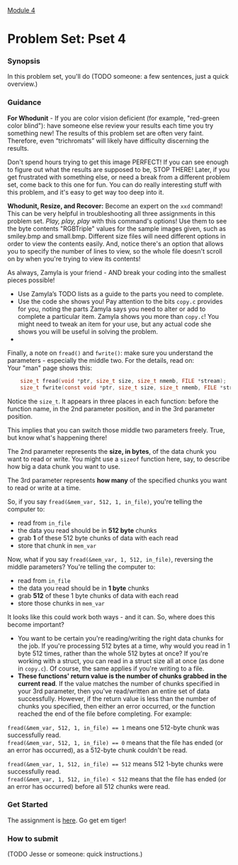 [Module 4](../..)

# Problem Set: Pset 4

### Synopsis
In this problem set, you'll do (TODO someone: a few sentences, just a quick overview.)

### Guidance
**For Whodunit** - If you are color vision deficient (for example, "red-green color blind"): have someone else review your results each time you try something new! The results of this problem set are often very faint. Therefore, even “trichromats” will likely have difficulty discerning the results.

Don't spend hours trying to get this image PERFECT! If you can see enough to figure out what the results are supposed to be, STOP THERE! Later, if you get frustrated with something else, or need a break from a different problem set, come back to this one for fun. You can do really interesting stuff with this problem, and it's easy to get way too deep into it.

**Whodunit, Resize, and Recover:**
Become an expert on the `xxd` command! This can be very helpful in troubleshooting all three assignments in this problem set. *Play, play, play* with this command's options! Use them to see the byte contents "RGBTriple" values for the sample images given, such as smiley.bmp and small.bmp. Different size files will need different options in order to view the contents easily. And, notice there's an option that allows you to specify the number of lines to view, so the whole file doesn't scroll on by when you're trying to view its contents!

As always, Zamyla is your friend - AND break your coding into the smallest pieces possible!
* Use Zamyla’s TODO lists as a guide to the parts you need to complete.
* Use the code she shows you! Pay attention to the bits `copy.c` provides for you, noting the parts Zamyla says you need to alter or add to complete a particular item. Zamyla shows you more than `copy.c`! You might need to tweak an item for your use, but any actual code she shows you will be useful in solving the problem.
* 
Finally, a note on `fread()` and `fwrite()`: make sure you understand the parameters - especially the middle two. For the details, read on:  
Your "man" page shows this:
````c
    size_t fread(void *ptr, size_t size, size_t nmemb, FILE *stream);
    size_t fwrite(const void *ptr, size_t size, size_t nmemb, FILE *stream);
````
Notice the `size_t`. It appears in three places in each function: before the function name, in the 2nd parameter position, and in the 3rd parameter position.

This implies that you can switch those middle two parameters freely. True, but know what's happening there!

The 2nd parameter represents the **size, in bytes**, of the data chunk you want to read or write. You might use a `sizeof` function here, say, to describe how big a data chunk you want to use.

The 3rd parameter represents **how many** of the specified chunks you want to read or write at a time.

So, if you say `fread(&mem_var, 512, 1, in_file)`, you're telling the computer to:
* read from `in_file`
* the data you read should be in **512 byte** chunks
* grab **1** of these 512 byte chunks of data with each read
* store that chunk in `mem_var`

Now, what if you say `fread(&mem_var, 1, 512, in_file)`, reversing the middle parameters? You're telling the computer to:
* read from `in_file`
* the data you read should be in **1 byte** chunks
* grab **512** of these 1 byte chunks of data with each read
* store those chunks in `mem_var`

It looks like this could work both ways - and it can. So, where does this become important?
* You want to be certain you're reading/writing the right data chunks for the job. If you're processing 512 bytes at a time, why would you read in 1 byte 512 times, rather than the whole 512 bytes at once? If you're working with a struct, you can read in a struct size all at once (as done in `copy.c`). Of course, the same applies if you're writing to a file.
* **These functions' return value is the number of chunks grabbed in the current read**. If the value matches the number of chunks specified in your 3rd parameter, then you've read/written an entire set of data successfully. However, if the return value is less than the number of chunks you specified, then either an error occurred, or the function reached the end of the file before completing. For example:

`fread(&mem_var, 512, 1, in_file) == 1` means one 512-byte chunk was successfully read.  
`fread(&mem_var, 512, 1, in_file) == 0` means that the file has ended (or an error has occurred), as a 512-byte chunk couldn't be read.

`fread(&mem_var, 1, 512, in_file) == 512` means 512 1-byte chunks were successfully read.  
`fread(&mem_var, 1, 512, in_file) < 512` means that the file has ended (or an error has occurred) before all 512 chunks were read.  

### Get Started
The assignment is <a href="http://cdn.cs50.net/2015/fall/psets/4/pset4/pset4.html" target="_blank">here</a>. Go get em tiger!

### How to submit 
(TODO Jesse or someone: quick instructions.)
